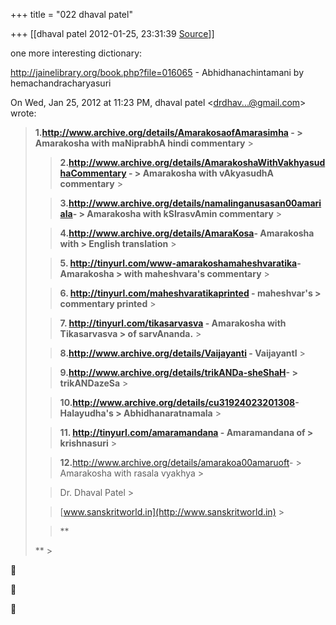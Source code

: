 +++
title = "022 dhaval patel"

+++
[[dhaval patel	2012-01-25, 23:31:39 [Source](https://groups.google.com/g/samskrita/c/8lOFGogGPbY)]]



one more interesting dictionary:

  

<http://jainelibrary.org/book.php?file=016065> - Abhidhanachintamani by hemachandracharyasuri  
  

On Wed, Jan 25, 2012 at 11:23 PM, dhaval patel \<[drdhav...@gmail.com]()\> wrote:  

> **1.<http://www.archive.org/details/AmarakosaofAmarasimha> - > Amarakosha with maNiprabhA hindi commentary** >
> 
> > **2.<http://www.archive.org/details/AmarakoshaWithVakhyasudhaCommentary> - > Amarakosha with vAkyasudhA commentary** >
> 
> > 
> > **3.<http://www.archive.org/details/namalinganusasan00amariala>- > Amarakosha with kSIrasvAmin commentary** >
> 
> > 
> > **4.<http://www.archive.org/details/AmaraKosa>- Amarakosha with > English translation** >
> 
> > 
> > **5. <http://tinyurl.com/www-amarakoshamaheshvaratika>- Amarakosha > with maheshvara's commentary** >
> 
> > 
> > **6. <http://tinyurl.com/maheshvaratikaprinted> - maheshvar's > commentary printed** >
> 
> > 
> > **7. <http://tinyurl.com/tikasarvasva> - Amarakosha with Tikasarvasva > of sarvAnanda.** >
> 
> > 
> > **8.<http://www.archive.org/details/Vaijayanti> - VaijayantI** >
> 
> > 
> > **9.<http://www.archive.org/details/trikANDa-sheShaH>- > trikANDazeSa** >
> 
> > 
> > **10.<http://www.archive.org/details/cu31924023201308>- Halayudha's > Abhidhanaratnamala** >
> 
> > 
> > **11. <http://tinyurl.com/amaramandana> - Amaramandana of > krishnasuri** >
> 
> > 
> > **12.**<http://www.archive.org/details/amarakoa00amaruoft>- > Amarakosha with rasala vyakhya >
> 
> > 
> >   
> > 
> > 
> >   
> > 
> > 
> > Dr. Dhaval Patel >
> 
> > 
> > [www.sanskritworld.in](http://www.sanskritworld.in) >
> 
> > 
> > 
> > 
> > **  
>   
> ** >
> 
> > 
> > 
> > 
> > 







